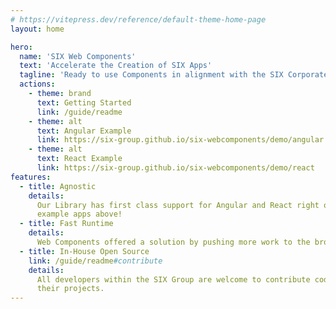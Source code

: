 ```yaml
---
# https://vitepress.dev/reference/default-theme-home-page
layout: home

hero:
  name: 'SIX Web Components'
  text: 'Accelerate the Creation of SIX Apps'
  tagline: 'Ready to use Components in alignment with the SIX Corporate Styleguide'
  actions:
    - theme: brand
      text: Getting Started
      link: /guide/readme
    - theme: alt
      text: Angular Example
      link: https://six-group.github.io/six-webcomponents/demo/angular
    - theme: alt
      text: React Example
      link: https://six-group.github.io/six-webcomponents/demo/react
features:
  - title: Agnostic
    details:
      Our Library has first class support for Angular and React right out of the box. Checkout the
      example apps above!
  - title: Fast Runtime
    details:
      Web Components offered a solution by pushing more work to the browser for better performance.
  - title: In-House Open Source
    link: /guide/readme#contribute
    details:
      All developers within the SIX Group are welcome to contribute code and use our library in
      their projects.
---
```

